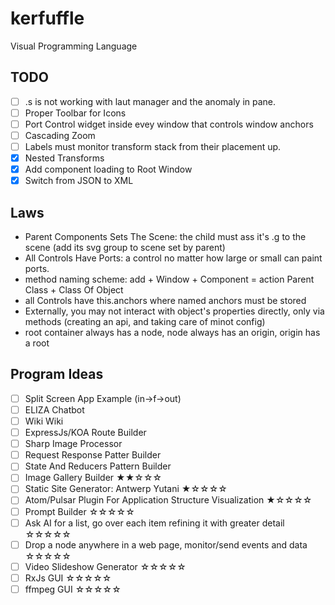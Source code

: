 # kerfuffle
Visual Programming Language

## TODO

- [ ] .s is not working with laut manager and the anomaly in pane.
- [ ] Proper Toolbar for Icons
- [ ] Port Control widget inside evey window that controls window anchors
- [ ] Cascading Zoom
- [ ] Labels must monitor transform stack from their placement up.
- [x] Nested Transforms
- [x] Add component loading to Root Window
- [x] Switch from JSON to XML

## Laws
- Parent Components Sets The Scene: the child must ass it's .g to the scene (add its svg group to scene set by parent)
- All Controls Have Ports: a control no matter how large or small can paint ports.
- method naming scheme: add + Window + Component = action Parent Class + Class Of Object
- all Controls have this.anchors where named anchors must be stored
- Externally, you may not interact with object's properties directly, only via methods (creating an api, and taking care of minot config)
- root container always has a node, node always has an origin, origin has a root

## Program Ideas
- [ ] Split Screen App Example (in->f->out)
- [ ] ELIZA Chatbot
- [ ] Wiki Wiki
- [ ] ExpressJs/KOA Route Builder
- [ ] Sharp Image Processor
- [ ] Request Response Patter Builder
- [ ] State And Reducers Pattern Builder
- [ ] Image Gallery Builder ★★☆☆☆
- [ ] Static Site Generator: Antwerp Yutani ★☆☆☆☆
- [ ] Atom/Pulsar Plugin For Application Structure Visualization ★☆☆☆☆
- [ ] Prompt Builder ☆☆☆☆☆
- [ ] Ask AI for a list, go over each item refining it with greater detail ☆☆☆☆☆
- [ ] Drop a node anywhere in a web page, monitor/send events and data ☆☆☆☆☆
- [ ] Video Slideshow Generator ☆☆☆☆☆
- [ ] RxJs GUI ☆☆☆☆☆
- [ ] ffmpeg GUI ☆☆☆☆☆
